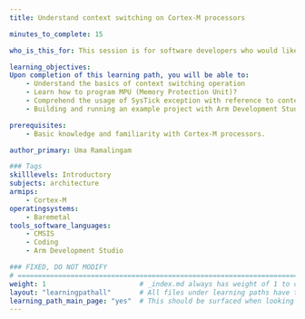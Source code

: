 ```yaml
---
title: Understand context switching on Cortex-M processors

minutes_to_complete: 15

who_is_this_for: This session is for software developers who would like to understand how context-switching operations are handled in  Cortex-M processors in a baremetal environment.

learning_objectives: 
Upon completion of this learning path, you will be able to:
    - Understand the basics of context switching operation
    - Learn how to program MPU (Memory Protection Unit)?
    - Comprehend the usage of SysTick exception with reference to context switching operations
    - Building and running an example project with Arm Development Studio (Arm DS)

prerequisites:
    - Basic knowledge and familiarity with Cortex-M processors.

author_primary: Uma Ramalingam

### Tags
skilllevels: Introductory
subjects: architecture
armips:
    - Cortex-M
operatingsystems:
    - Baremetal
tools_software_languages:
    - CMSIS
    - Coding
    - Arm Development Studio

### FIXED, DO NOT MODIFY
# ================================================================================
weight: 1                       # _index.md always has weight of 1 to order correctly
layout: "learningpathall"       # All files under learning paths have this same wrapper
learning_path_main_page: "yes"  # This should be surfaced when looking for related content. Only set for _index.md of learning path content.
---
```

